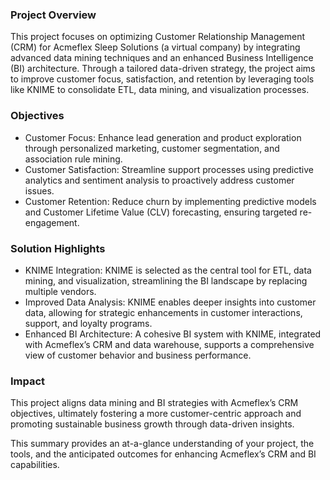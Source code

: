 ### Project Overview

This project focuses on optimizing Customer Relationship Management (CRM) for Acmeflex Sleep Solutions (a virtual company) by integrating advanced data mining techniques and an enhanced Business Intelligence (BI) architecture. Through a tailored data-driven strategy, the project aims to improve customer focus, satisfaction, and retention by leveraging tools like KNIME to consolidate ETL, data mining, and visualization processes.

### Objectives

- Customer Focus: Enhance lead generation and product exploration through personalized marketing, customer segmentation, and association rule mining.
- Customer Satisfaction: Streamline support processes using predictive analytics and sentiment analysis to proactively address customer issues.
- Customer Retention: Reduce churn by implementing predictive models and Customer Lifetime Value (CLV) forecasting, ensuring targeted re-engagement.

### Solution Highlights

- KNIME Integration: KNIME is selected as the central tool for ETL, data mining, and visualization, streamlining the BI landscape by replacing multiple vendors.
- Improved Data Analysis: KNIME enables deeper insights into customer data, allowing for strategic enhancements in customer interactions, support, and loyalty programs.
- Enhanced BI Architecture: A cohesive BI system with KNIME, integrated with Acmeflex’s CRM and data warehouse, supports a comprehensive view of customer behavior and business performance.

### Impact

This project aligns data mining and BI strategies with Acmeflex’s CRM objectives, ultimately fostering a more customer-centric approach and promoting sustainable business growth through data-driven insights.

This summary provides an at-a-glance understanding of your project, the tools, and the anticipated outcomes for enhancing Acmeflex’s CRM and BI capabilities.

